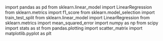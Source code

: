 import pandas as pd
from sklearn.linear_model import LinearRegression
from sklearn.metrics import f1_score
from sklearn.model_selection import train_test_split
from sklearn.linear_model import LinearRegression
from sklearn.metrics import mean_squared_error
import numpy as np
from scipy import stats as st
from pandas.plotting import scatter_matrix 
import matplotlib.pyplot as plt
